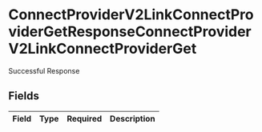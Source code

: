 # ConnectProviderV2LinkConnectProviderGetResponseConnectProviderV2LinkConnectProviderGet

Successful Response


## Fields

| Field       | Type        | Required    | Description |
| ----------- | ----------- | ----------- | ----------- |